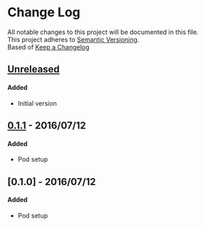 # Change Log
All notable changes to this project will be documented in this file.  
This project adheres to [Semantic Versioning](http://semver.org/).  
Based of [Keep a Changelog](http://keepachangelog.com)

## [Unreleased]

[//]: # (Added)
[//]: # (Changed)
[//]: # (Deprecated)
[//]: # (Removed)
[//]: # (Fixed)
[//]: # (Security)

#### Added
- Initial version

## [0.1.1] - 2016/07/12

#### Added
- Pod setup

## [0.1.0] - 2016/07/12

#### Added
- Pod setup

[Unreleased]: https://github.com/negebauer/SIncDING/compare/0.1.1...dev
[0.1.1]: https://github.com/negebauer/SIncDING/compare/0.1.0...0.1.1